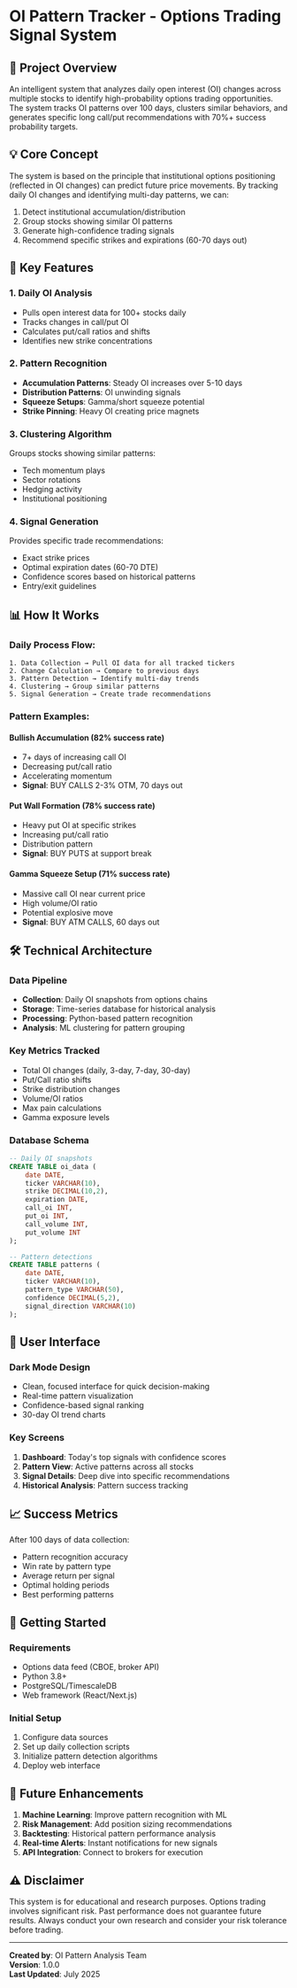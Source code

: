 # OI Pattern Tracker - Options Trading Signal System

## 🎯 Project Overview

An intelligent system that analyzes daily open interest (OI) changes across multiple stocks to identify high-probability options trading opportunities. The system tracks OI patterns over 100 days, clusters similar behaviors, and generates specific long call/put recommendations with 70%+ success probability targets.

## 💡 Core Concept

The system is based on the principle that institutional options positioning (reflected in OI changes) can predict future price movements. By tracking daily OI changes and identifying multi-day patterns, we can:

1. Detect institutional accumulation/distribution
2. Group stocks showing similar OI patterns
3. Generate high-confidence trading signals
4. Recommend specific strikes and expirations (60-70 days out)

## 🔑 Key Features

### 1. **Daily OI Analysis**
- Pulls open interest data for 100+ stocks daily
- Tracks changes in call/put OI
- Calculates put/call ratios and shifts
- Identifies new strike concentrations

### 2. **Pattern Recognition**
- **Accumulation Patterns**: Steady OI increases over 5-10 days
- **Distribution Patterns**: OI unwinding signals
- **Squeeze Setups**: Gamma/short squeeze potential
- **Strike Pinning**: Heavy OI creating price magnets

### 3. **Clustering Algorithm**
Groups stocks showing similar patterns:
- Tech momentum plays
- Sector rotations
- Hedging activity
- Institutional positioning

### 4. **Signal Generation**
Provides specific trade recommendations:
- Exact strike prices
- Optimal expiration dates (60-70 DTE)
- Confidence scores based on historical patterns
- Entry/exit guidelines

## 📊 How It Works

### Daily Process Flow:
```
1. Data Collection → Pull OI data for all tracked tickers
2. Change Calculation → Compare to previous days
3. Pattern Detection → Identify multi-day trends
4. Clustering → Group similar patterns
5. Signal Generation → Create trade recommendations
```

### Pattern Examples:

#### Bullish Accumulation (82% success rate)
- 7+ days of increasing call OI
- Decreasing put/call ratio
- Accelerating momentum
- **Signal**: BUY CALLS 2-3% OTM, 70 days out

#### Put Wall Formation (78% success rate)
- Heavy put OI at specific strikes
- Increasing put/call ratio
- Distribution pattern
- **Signal**: BUY PUTS at support break

#### Gamma Squeeze Setup (71% success rate)
- Massive call OI near current price
- High volume/OI ratio
- Potential explosive move
- **Signal**: BUY ATM CALLS, 60 days out

## 🛠 Technical Architecture

### Data Pipeline
- **Collection**: Daily OI snapshots from options chains
- **Storage**: Time-series database for historical analysis
- **Processing**: Python-based pattern recognition
- **Analysis**: ML clustering for pattern grouping

### Key Metrics Tracked
- Total OI changes (daily, 3-day, 7-day, 30-day)
- Put/Call ratio shifts
- Strike distribution changes
- Volume/OI ratios
- Max pain calculations
- Gamma exposure levels

### Database Schema
```sql
-- Daily OI snapshots
CREATE TABLE oi_data (
    date DATE,
    ticker VARCHAR(10),
    strike DECIMAL(10,2),
    expiration DATE,
    call_oi INT,
    put_oi INT,
    call_volume INT,
    put_volume INT
);

-- Pattern detections
CREATE TABLE patterns (
    date DATE,
    ticker VARCHAR(10),
    pattern_type VARCHAR(50),
    confidence DECIMAL(5,2),
    signal_direction VARCHAR(10)
);
```

## 🎨 User Interface

### Dark Mode Design
- Clean, focused interface for quick decision-making
- Real-time pattern visualization
- Confidence-based signal ranking
- 30-day OI trend charts

### Key Screens
1. **Dashboard**: Today's top signals with confidence scores
2. **Pattern View**: Active patterns across all stocks
3. **Signal Details**: Deep dive into specific recommendations
4. **Historical Analysis**: Pattern success tracking

## 📈 Success Metrics

After 100 days of data collection:
- Pattern recognition accuracy
- Win rate by pattern type
- Average return per signal
- Optimal holding periods
- Best performing patterns

## 🚀 Getting Started

### Requirements
- Options data feed (CBOE, broker API)
- Python 3.8+
- PostgreSQL/TimescaleDB
- Web framework (React/Next.js)

### Initial Setup
1. Configure data sources
2. Set up daily collection scripts
3. Initialize pattern detection algorithms
4. Deploy web interface

## 📝 Future Enhancements

1. **Machine Learning**: Improve pattern recognition with ML
2. **Risk Management**: Add position sizing recommendations
3. **Backtesting**: Historical pattern performance analysis
4. **Real-time Alerts**: Instant notifications for new signals
5. **API Integration**: Connect to brokers for execution

## ⚠️ Disclaimer

This system is for educational and research purposes. Options trading involves significant risk. Past performance does not guarantee future results. Always conduct your own research and consider your risk tolerance before trading.

---

**Created by**: OI Pattern Analysis Team  
**Version**: 1.0.0  
**Last Updated**: July 2025
